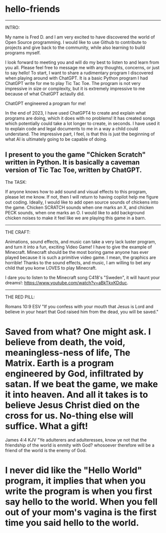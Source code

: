 # hello-friends
------------------------------------------------------------------------------------------------------------------
INTRO: 

My name is Fred D. and I am very excited to have discovered the world of Open Source programming.
I would like to use Github to contribute to projects and give back to the community, while also learning to build programs myself.

I look forward to meeting you and will do my best to listen to and learn from you all. 
Please feel free to message me with any thoughts, concerns, or just to say hello!
To start, I want to share a rudimentary program I discovered when playing around with ChatGPT.
It is a basic Python program I had ChatGPT write for me to play Tic Tac Toe. 
The program is not very impressive in size or complexity, but it is extremely impressive to me because of what ChatGPT actaully did.

ChatGPT engineered a program for me!

In the end of 2023, I have used ChatGPT4 to create and explain what programs are doing, which it does with no problems!
It has created songs which potentially could take a lot longer to create, in seconds. 
I have used it to explain code and legal documents to me in a way a child could understand.
The impressive part, I feel, is that this is just the beginning of what AI is ultimately going to be capable of doing.

I present to you the game "Chicken Scratch" written in Python. It is basically a caveman version of Tic Tac Toe, written by ChatGPT. 
-------------------------------------------------------------------------------------------------------------------------

The TASK:

If anyone knows how to add sound and visual effects to this program, please let me know. If not, then I will return to having copilot help me figure out coding. Ideally, I would like to add open source sounds of chickens into the game. Chicken SCRATCH sounds when one marks an X, and chicken PECK sounds, when one marks an O. I would like to add background chicken noises to make it feel like we are playing this game in a barn.

------------------------------------------------------------------------------------------------------------------

THE CRAFT:

Animations, sound effects, and music can take a very lack luster program, and turn it into a fun, exciting Video Game! I have to give the example of Minecraft. Minecraft should be the most boring game anyone has ever played because it is such a primitive video game. I mean, the graphics are horrible! Thanks to the sound effects, and music, I am willing to bet any child that you konw LOVES to play Minecraft. 

I dare you to listen to the Minecraft song C418's "Sweden", it will haunt your dreams!: https://www.youtube.com/watch?v=aBkTkxKDduc. 

-------------------------------------------------------------------------------------------------------------------

THE RED PILL: 

Romans 10:9 ESV "If you confess with your mouth that Jesus is Lord and believe in your heart that God raised him from the dead, you will be saved."
# Saved from what? One might ask. I believe from death, the void, meaningless-ness of life, The Matrix. Earth is a program engineered by God, infiltrated by satan. If we beat the game, we make it into heaven. And all it takes is to believe Jesus Christ died on the cross for us. No-thing else will suffice. What a gift!

James 4:4 KJV "Ye adulterers and adulteresses, know ye not that the friendship of the world is enmity with God? whosoever therefore will be a friend of the world is the enemy of God.
# I never did like the "Hello World" program, it implies that when you write the program is when you first say hello to the world. When you fell out of your mom's vagina is the first time you said hello to the world.

